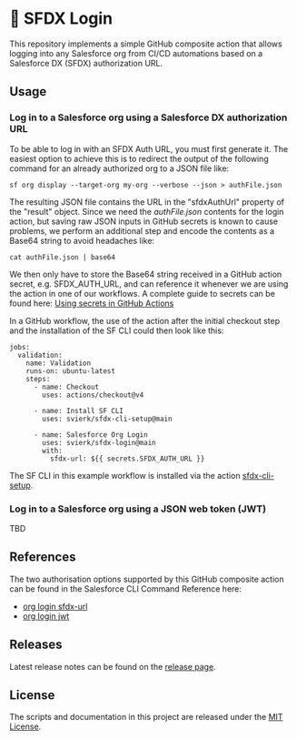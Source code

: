 # 🔐 SFDX Login

This repository implements a simple GitHub composite action that allows logging into any Salesforce org from CI/CD automations based on a Salesforce DX (SFDX) authorization URL.

## Usage

### Log in to a Salesforce org using a Salesforce DX authorization URL

To be able to log in with an SFDX Auth URL, you must first generate it. The easiest option to achieve this is to redirect the output of the following command for an already authorized org to a JSON file like:

```
sf org display --target-org my-org --verbose --json > authFile.json
```

The resulting JSON file contains the URL in the "sfdxAuthUrl" property of the "result" object. Since we need the _authFile.json_ contents for the login action, but saving raw JSON inputs in GitHub secrets is known to cause problems, we perform an additional step and encode the contents as a Base64 string to avoid headaches like:

```
cat authFile.json | base64
```

We then only have to store the Base64 string received in a GitHub action secret, e.g. SFDX_AUTH_URL, and can reference it whenever we are using the action in one of our workflows. A complete guide to secrets can be found here: [Using secrets in GitHub Actions](https://docs.github.com/en/actions/security-guides/using-secrets-in-github-actions)

In a GitHub workflow, the use of the action after the initial checkout step and the installation of the SF CLI could then look like this:

```
jobs:
  validation:
    name: Validation
    runs-on: ubuntu-latest
    steps:
      - name: Checkout
        uses: actions/checkout@v4

      - name: Install SF CLI
        uses: svierk/sfdx-cli-setup@main
        
      - name: Salesforce Org Login
        uses: svierk/sfdx-login@main
        with:
          sfdx-url: ${{ secrets.SFDX_AUTH_URL }}
```

The SF CLI in this example workflow is installed via the action [sfdx-cli-setup](https://github.com/svierk/sfdx-cli-setup).

### Log in to a Salesforce org using a JSON web token (JWT)

TBD

## References

The two authorisation options supported by this GitHub composite action can be found in the Salesforce CLI Command Reference here: 

- [org login sfdx-url](https://developer.salesforce.com/docs/atlas.en-us.sfdx_cli_reference.meta/sfdx_cli_reference/cli_reference_org_commands_unified.htm#cli_reference_org_login_sfdx-url_unified)
- [org login jwt](https://developer.salesforce.com/docs/atlas.en-us.sfdx_cli_reference.meta/sfdx_cli_reference/cli_reference_org_commands_unified.htm#cli_reference_org_login_jwt_unified)

## Releases

Latest release notes can be found on the [release page](https://github.com/svierk/sfdx-login/releases).

## License

The scripts and documentation in this project are released under the [MIT License](https://github.com/svierk/sfdx-login/blob/main/LICENSE).
